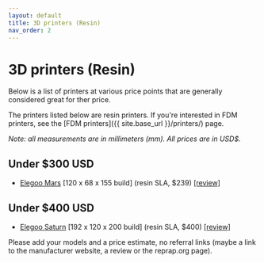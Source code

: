 ```yaml
---
layout: default
title: 3D printers (Resin)
nav_order: 2
---
```


# 3D printers (Resin)


Below is a list of printers at various price points that are generally considered great for ther price.

The printers listed below are resin printers. If you're interested in FDM printers, see the [FDM printers]({{ site.base_url }}/printers/) page.

*Note: all measurements are in millimeters (mm). All prices are in USD$.*

## Under $300 USD
- [Elegoo Mars](https://aliexpress.com/item/33029403819.html) [120 x 68 x 155 build] (resin SLA, $239) [[review]](https://)

## Under $400 USD
- [Elegoo Saturn](https://www.elegoosaturn.com/products/elegoo-saturn-8-9-inch-4k-uv-lcd-3d-printer) [192 x 120 x 200 build] (resin SLA, $400) [[review]](https://)

Please add your models and a price estimate, no referral links (maybe a link to the manufacturer website, a review or the reprap.org page).

